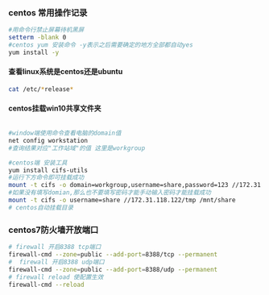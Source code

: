 ### centos 常用操作记录

```bash
#用命令行禁止屏幕待机黑屏
setterm -blank 0
#centos yum 安装命令 -y表示之后需要确定的地方全部都自动yes
yum install -y 
```
#### 查看linux系统是centos还是ubuntu
```bash
cat /etc/*release*
```
#### centos挂载win10共享文件夹  
```bash

#window端使用命令查看电脑的domain值
net config workstation
#查询结果对应"工作站域"的值 这里是workgroup

#centos端 安装工具
yum install cifs-utils
#运行下方命令即可挂载成功
mount -t cifs -o domain=workgroup,username=share,password=123 //172.31.118.122/tmp /mnt/share  
#如果没有填写domian,那么也不要填写密码才能手动输入密码才能挂载成功
mount -t cifs -o username=share //172.31.118.122/tmp /mnt/share  
# centos自动挂载目录

```

### centos7防火墙开放端口
    
```bash
# firewall 开启8388 tcp端口
firewall-cmd --zone=public --add-port=8388/tcp --permanent
#  firewall 开启8388 udp端口
firewall-cmd --zone=public --add-port=8388/udp --permanent
# firewall reload 使配置生效
firewall-cmd --reload
```

